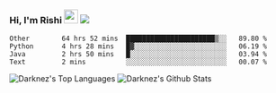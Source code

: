 ### Hi, I'm Rishi <img src="https://media.giphy.com/media/hvRJCLFzcasrR4ia7z/giphy.gif" width="25px" />  <img src="https://img.shields.io/badge/Data Scienctist-Python-blue?style=flat-square" />
<!--START_SECTION:waka-->
```text
Other        64 hrs 52 mins  ██████████████████████▒░░   89.80 % 
Python       4 hrs 28 mins   █▓░░░░░░░░░░░░░░░░░░░░░░░   06.19 % 
Java         2 hrs 50 mins   █░░░░░░░░░░░░░░░░░░░░░░░░   03.94 % 
Text         2 mins          ░░░░░░░░░░░░░░░░░░░░░░░░░   00.07 % 
```
<!--END_SECTION:waka-->
<p>
<img alt="Darknez's Top Languages" src="https://github-readme-stats.vercel.app/api/top-langs/?username=Darknez07&langs_count=5&theme=tokyonight" />
<img alt="Darknez's Github Stats" src="https://github-readme-stats.vercel.app/api?username=Darknez07&show_icons=true&count_private=true&theme=dark" />
</p>
